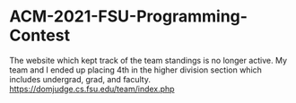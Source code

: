 # ACM-2021-FSU-Programming-Contest
The website which kept track of the team standings is no longer active. My team and I ended up placing 4th in the higher division section which includes undergrad, grad, and faculty. 
https://domjudge.cs.fsu.edu/team/index.php
